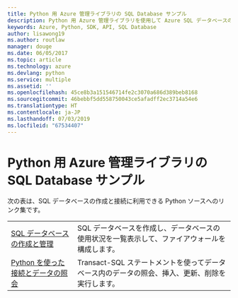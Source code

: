 ```yaml
---
title: Python 用 Azure 管理ライブラリの SQL Database サンプル
description: Python 用 Azure 管理ライブラリを使用して Azure SQL データベースの作成と更新を行うサンプル コードを入手しましょう。
keywords: Azure, Python, SDK, API, SQL Database
author: lisawong19
ms.author: routlaw
manager: douge
ms.date: 06/05/2017
ms.topic: article
ms.technology: azure
ms.devlang: python
ms.service: multiple
ms.assetid: ''
ms.openlocfilehash: 45ce8b3a151546714fe2c3070a686d389beb8168
ms.sourcegitcommit: 46bebbf5dd558750043ce5afadff2ec3714a54e6
ms.translationtype: HT
ms.contentlocale: ja-JP
ms.lasthandoff: 07/03/2019
ms.locfileid: "67534407"
---
```

# <a name="azure-management-libraries-for-python-samples-for-sql-database"></a>Python 用 Azure 管理ライブラリの SQL Database サンプル

次の表は、SQL データベースの作成と接続に利用できる Python ソースへのリンク集です。 

| ||
|---|---|
| [SQL データベースの作成と管理][1] | SQL データベースを作成し、データベースの使用状況を一覧表示して、ファイアウォールを構成します。  | 
| [Python を使った接続とデータの照会][2] | Transact-SQL ステートメントを使ってデータベース内のデータの照会、挿入、更新、削除を実行します。 | 

[1]: https://azure.microsoft.com/resources/samples/sql-database-python-manage/
[2]: https://docs.microsoft.com/azure/sql-database/sql-database-connect-query-python